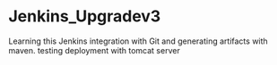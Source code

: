 # Jenkins_Upgradev3

Learning this Jenkins integration with Git and generating artifacts with maven.
testing deployment with tomcat server
